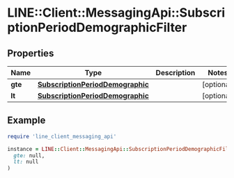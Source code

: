 # LINE::Client::MessagingApi::SubscriptionPeriodDemographicFilter

## Properties

| Name | Type | Description | Notes |
| ---- | ---- | ----------- | ----- |
| **gte** | [**SubscriptionPeriodDemographic**](SubscriptionPeriodDemographic.md) |  | [optional] |
| **lt** | [**SubscriptionPeriodDemographic**](SubscriptionPeriodDemographic.md) |  | [optional] |

## Example

```ruby
require 'line_client_messaging_api'

instance = LINE::Client::MessagingApi::SubscriptionPeriodDemographicFilter.new(
  gte: null,
  lt: null
)
```

